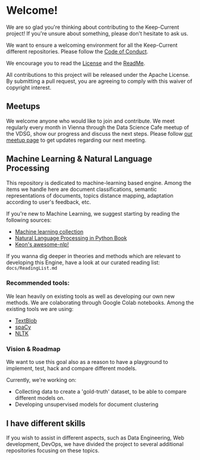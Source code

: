 # Welcome!

We are so glad you're thinking about contributing to the Keep-Current project! If you're unsure about something, please don't hesitate to ask us.

We want to ensure a welcoming environment for all the Keep-Current different repositories. Please follow the [Code of Conduct](CODE_OF_CONDUCT.md).

We encourage you to read the [License](LICENSE) and the [ReadMe](README.md).

All contributions to this project will be released under the Apache License. By submitting a pull request, you are agreeing to comply with this waiver of copyright interest.

## Meetups

We welcome anyone who would like to join and contribute. We meet regularly every month in Vienna through the Data Science Cafe meetup of the VDSG, show our progress and discuss the next steps. Please follow [our meetup page](https://www.meetup.com/Vienna-Data-Science-Group-Meetup/) to get updates regarding our next meeting.

## Machine Learning & Natural Language Processing

This repository is dedicated to machine-learning based engine. Among the items we handle here are document classifications, semantic representations of documents,  topics distance mapping, adaptation according to user's feedback, etc.

If you're new to Machine Learning, we suggest starting by reading the following sources:

* [Machine learning collection](https://github.com/collections/machine-learning)
* [Natural Language Processing in Python Book](http://nltk.org/book/)
* [Keon's awesome-nlp!](https://github.com/keon/awesome-nlp)

If you wanna dig deeper in theories and methods which are relevant to developing this Engine, have a look at our curated reading list: `docs/ReadingList.md`

### Recommended tools:

We lean heavily on existing tools as well as developing our own new methods. We are colaborating through Google Colab notebooks. Among the existing tools we are using: 

* [TextBlob](http://textblob.readthedocs.io/en/dev/)
* [spaCy](https://spacy.io/)
* [NLTK](https://www.nltk.org/)

### Vision & Roadmap

We want to use this goal also as a reason to have a playground to implement, test, hack and compare different models.

Currently, we're working on:

* Collecting data to create a 'gold-truth' dataset, to be able to compare different models on.
* Developing unsupervised models for document clustering

## I have different skills

If you wish to assist in different aspects, such as Data Engineering, Web development, DevOps, we have divided the project to several additional repositories focusing on these topics.